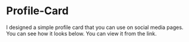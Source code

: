 # Profile-Card
I designed a simple profile card that you can use on social media pages. You can see how it looks below. You can view it from the link.
[](https://muazv.github.io/Profile-Card/)
